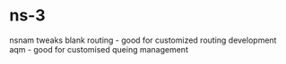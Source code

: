 # ns-3
nsnam tweaks
blank routing - good for customized routing development
aqm - good for customised queing management
